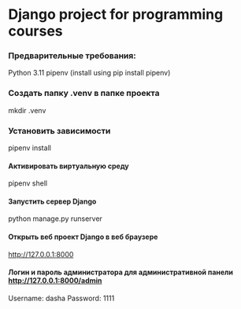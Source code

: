 # Django project for programming courses

### Предварительные требования:

Python 3.11
pipenv (install using pip install pipenv)



### Создать папку .venv в папке проекта

mkdir .venv



### Установить зависимости

pipenv install



#### Активировать виртуальную среду

pipenv shell



#### Запустить сервер Django

python manage.py runserver



#### Открыть веб проект Django в веб браузере

http://127.0.0.1:8000



#### Логин и пароль администратора для административной панели http://127.0.0.1:8000/admin

Username: dasha
Password: 1111

